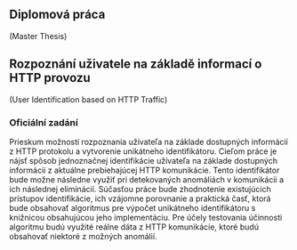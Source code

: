 ## Diplomová práca
(Master Thesis)

## Rozpoznání uživatele na základě informací o HTTP provozu
(User Identification based on HTTP Traffic)

### Oficiální zadání
Prieskum možností rozpoznania užívateľa na základe dostupných informácií z HTTP protokolu a vytvorenie unikátneho identifikátoru. Cieľom práce je nájsť spôsob jednoznačnej identifikácie užívateľa na základe dostupných informácii z aktuálne prebiehajúcej HTTP komunikácie. Tento identifikátor bude možne následne využiť pri detekovaných anomáliách v komunikácii a ich následnej eliminácií. Súčasťou práce bude zhodnotenie existujúcich prístupov identifikácie, ich vzájomne porovnanie a praktická časť, ktorá bude obsahovať algoritmus pre výpočet unikátneho identifikátoru s knižnicou obsahujúcou jeho implementáciu. Pre účely testovania účinnosti algoritmu budú využité reálne dáta z HTTP komunikácie, ktoré budú obsahovať niektoré z možných anomálií.
